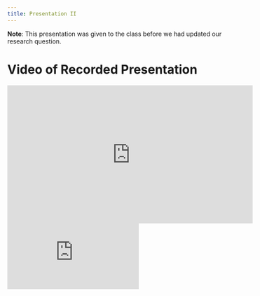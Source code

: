```yaml
---
title: Presentation II
---
```


**Note**: This presentation was given to the class before we had updated our research question.

# Video of Recorded Presentation


<iframe width="560" height="315" src="https://www.youtube.com/embed/65Hk25Ej78g" frameborder="0" allow="accelerometer; autoplay; clipboard-write; encrypted-media; gyroscope; picture-in-picture" allowfullscreen></iframe>

<div class="h_iframe">
        <iframe  src="https://www.youtube.com/embed/65Hk25Ej78g" frameborder="0" allowfullscreen></iframe>
</div>
